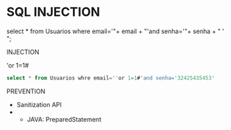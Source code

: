 # SQL INJECTION

select * from Usuarios where email='"+ email + "'and senha='"+ senha + " ' ";

INJECTION

'or 1=1#

```sql
select * from Usuarios whre email=''or 1=1#'and senha='32425435453'
```

PREVENTION

- Sanitization API
- - JAVA: PreparedStatement